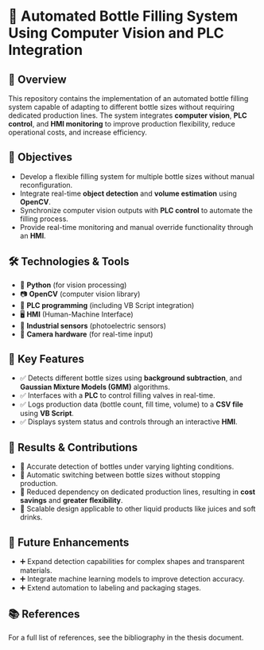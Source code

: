 # 📄 Automated Bottle Filling System Using Computer Vision and PLC Integration

## 📌 Overview
This repository contains the implementation of an automated bottle filling system capable of adapting to different bottle sizes without requiring dedicated production lines. The system integrates **computer vision**, **PLC control**, and **HMI monitoring** to improve production flexibility, reduce operational costs, and increase efficiency.

## 🎯 Objectives
- Develop a flexible filling system for multiple bottle sizes without manual reconfiguration.
- Integrate real-time **object detection** and **volume estimation** using **OpenCV**.
- Synchronize computer vision outputs with **PLC control** to automate the filling process.
- Provide real-time monitoring and manual override functionality through an **HMI**.

## 🛠️ Technologies & Tools
- 🐍 **Python** (for vision processing)
- 📷 **OpenCV** (computer vision library)
- 🔧 **PLC programming** (including VB Script integration)
- 🖥️ **HMI** (Human-Machine Interface)
- 📡 **Industrial sensors** (photoelectric sensors)
- 🎥 **Camera hardware** (for real-time input)

## 🚀 Key Features
- ✅ Detects different bottle sizes using **background subtraction**, and **Gaussian Mixture Models (GMM)** algorithms.
- ✅ Interfaces with a **PLC** to control filling valves in real-time.
- ✅ Logs production data (bottle count, fill time, volume) to a **CSV file** using **VB Script**.
- ✅ Displays system status and controls through an interactive **HMI**.

## 📝 Results & Contributions
- 🎯 Accurate detection of bottles under varying lighting conditions.
- 🎯 Automatic switching between bottle sizes without stopping production.
- 🎯 Reduced dependency on dedicated production lines, resulting in **cost savings** and **greater flexibility**.
- 🎯 Scalable design applicable to other liquid products like juices and soft drinks.

## 🔄 Future Enhancements
- ➕ Expand detection capabilities for complex shapes and transparent materials.
- ➕ Integrate machine learning models to improve detection accuracy.
- ➕ Extend automation to labeling and packaging stages.

## 📚 References
For a full list of references, see the bibliography in the thesis document.
